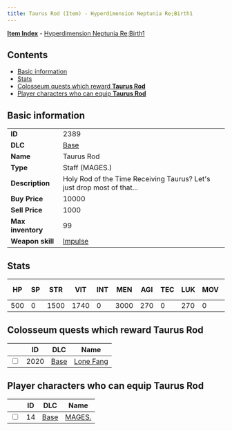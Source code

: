 ```yaml
---
title: Taurus Rod (Item) - Hyperdimension Neptunia Re;Birth1
---
```


[**Item Index**](/neptunia/rb1/item/index.html) - [Hyperdimension Neptunia Re;Birth1](/neptunia/rb1)

## Contents

- [Basic information](#basic-information)
- [Stats](#stats)
- [Colosseum quests which reward **Taurus Rod**](#colosseum-quests-which-reward-taurus-rod)
- [Player characters who can equip **Taurus Rod**](#player-characters-who-can-equip-taurus-rod)

## Basic information

|   |   |
| -- | -- |
| **ID** | 2389 |
| **DLC** | [Base](/neptunia/rb1/dlc/1-base.html) |
| **Name** | Taurus Rod |
| **Type** | Staff (MAGES.) |
| **Description** | Holy Rod of the Time Receiving Taurus? Let's just drop most of that... |
| **Buy Price** | 10000 |
| **Sell Price** | 1000 |
| **Max inventory** | 99 |
| **Weapon skill** | [Impulse](/neptunia/rb1/skill/1-2802-impulse.html) |


## Stats

| HP | SP | STR | VIT | INT | MEN | AGI | TEC | LUK | MOV | Fire res. | Ice res. | Wind res. | Lightning res. |
| -- | -- | --- | --- | --- | --- | --- | --- | --- | --- | --------- | -------- | --------- | -------------- |
| 500 | 0 | 1500 | 1740 | 0 | 3000 | 270 | 0 | 270 | 0 | 0 | 0 | 0 | 0 |


## Colosseum quests which reward **Taurus Rod**

|    | ID | DLC | Name |
| -- | -- | --- | ---- |
| <input type="checkbox" id="rb1-colosseum-1-2020" class="trackbox" /> | 2020 | [Base](/neptunia/rb1/dlc/1-base.html) | [Lone Fang](/neptunia/rb1/colosseum/1-2020-lone-fang.html) |


## Player characters who can equip **Taurus Rod**

|    | ID | DLC | Name |
| -- | -- | --- | ---- |
| <input type="checkbox" id="rb1-player-1-14" class="trackbox" /> | 14 | [Base](/neptunia/rb1/dlc/1-base.html) | [MAGES.](/neptunia/rb1/player/1-14-mages.html) |
